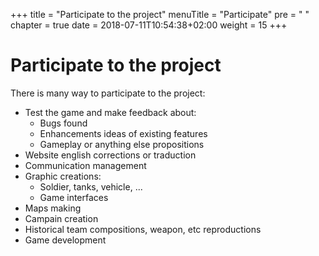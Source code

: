 +++
title = "Participate to the project"
menuTitle = "Participate"
pre = "<i class='fa fa-group'></i> "
chapter = true
date =  2018-07-11T10:54:38+02:00
weight = 15
+++

# Participate to the project

There is many way to participate to the project:

* Test the game and make feedback about:
  * Bugs found
  * Enhancements ideas of existing features
  * Gameplay or anything else propositions
* Website english corrections or traduction
* Communication management
* Graphic creations:
  * Soldier, tanks, vehicle, ...
  * Game interfaces
* Maps making
* Campain creation
* Historical team compositions, weapon, etc reproductions
* Game development
